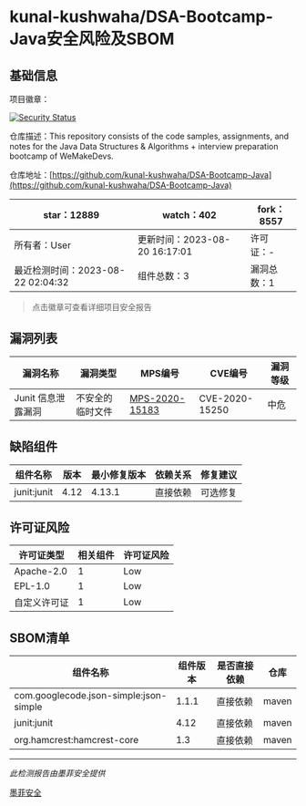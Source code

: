 # kunal-kushwaha/DSA-Bootcamp-Java安全风险及SBOM

## 基础信息

项目徽章：

[![Security Status](https://www.murphysec.com/platform3/v31/badge/1693684678522204160.svg)](https://www.murphysec.com/console/report/1693322154265567232/1693684678522204160)

仓库描述：This repository consists of the code samples, assignments, and notes for the Java Data Structures & Algorithms + interview preparation bootcamp of WeMakeDevs.

仓库地址：[https://github.com/kunal-kushwaha/DSA-Bootcamp-Java](https://github.com/kunal-kushwaha/DSA-Bootcamp-Java)

| star：12889 | watch：402 | fork：8557 |
| ----------- | -------------- | ------------ |
| 所有者：User | 更新时间：2023-08-20 16:17:01 | 许可证：- |
| 最近检测时间：2023-08-22 02:04:32 | 组件总数：3 | 漏洞总数：1 |

> 点击徽章可查看详细项目安全报告



## 漏洞列表

| 漏洞名称 | 漏洞类型 | MPS编号 | CVE编号 | 漏洞等级 |
| ------- | ------ | ------- | ------ | ----- |
|Junit 信息泄露漏洞|不安全的临时文件|[MPS-2020-15183](https://www.oscs1024.com/hd/MPS-2020-15183)|CVE-2020-15250|中危|




## 缺陷组件

| 组件名称 | 版本 | 最小修复版本 | 依赖关系 | 修复建议 |
| -------- | ---- | ------------ | -------- | -------- |
|junit:junit|4.12|4.13.1|直接依赖|可选修复|C:0|H:0|M:1|L:0|




## 许可证风险

| 许可证类型 | 相关组件 | 许可证风险 |
| ---------- | -------- | ---------- |
|Apache-2.0|1|Low|
|EPL-1.0|1|Low|
|自定义许可证|1|Low|




## SBOM清单

| 组件名称 | 组件版本 | 是否直接依赖 | 仓库 |
| -------- | -------- | ------------ | ---- |
|com.googlecode.json-simple:json-simple|1.1.1|直接依赖|maven|
|junit:junit|4.12|直接依赖|maven|
|org.hamcrest:hamcrest-core|1.3|直接依赖|maven|


------

*此检测报告由墨菲安全提供*

[墨菲安全](www.murphysec.com)